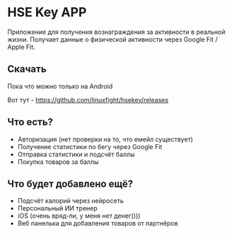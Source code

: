 # HSE Key APP

Приложение для получения вознаграждения за активности в реальной жизни.
Получает данные о физической активности через Google Fit / Apple Fit.

## Скачать
Пока что можно только на Android

Вот тут - https://github.com/linuxfight/hsekey/releases

## Что есть?
- Авторизация (нет проверки на то, что емейл существует)
- Получение статистики по бегу через Google Fit
- Отправка статистики и подсчёт баллы
- Покупка товаров за баллы

## Что будет добавлено ещё?
- Подсчёт калорий через нейросеть
- Персональный ИИ тренер
- iOS (очень вряд-ли, у меня нет денег))))
- Веб панелька для добавления товаров от партнёров